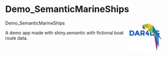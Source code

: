 # Demo_SemanticMarineShips

Demo_SemanticMarineShips <img src='man/figures/logo.jpg' align="right" height="104" />

A demo app made with shiny.semantic with fictional boat route data.
